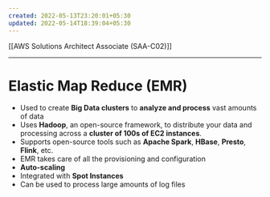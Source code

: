 ```yaml
---
created: 2022-05-13T23:20:01+05:30
updated: 2022-05-14T18:39:04+05:30
---
```

[[AWS Solutions Architect Associate (SAA-C02)]]

---
# Elastic Map Reduce (EMR)
-   Used to create **Big Data clusters** to **analyze and process** vast amounts of data
- Uses **Hadoop**, an open-source framework, to distribute your data and processing across a **cluster of 100s of EC2 instances**.
-   Supports open-source tools such as **Apache Spark**, **HBase**, **Presto**, **Flink**, etc.
-   EMR takes care of all the provisioning and configuration
-   **Auto-scaling**
-   Integrated with **Spot Instances**
- Can be used to process large amounts of log files